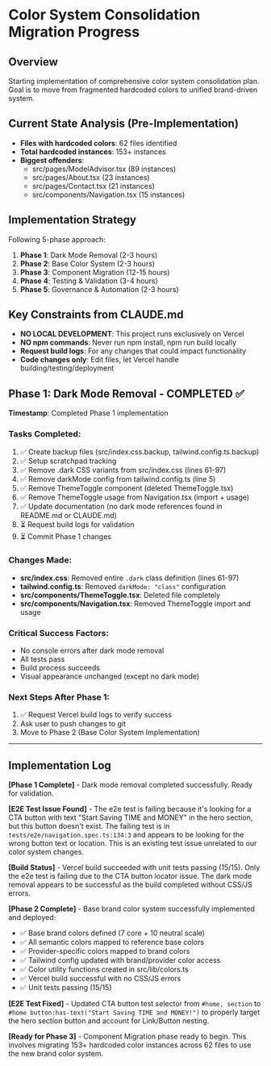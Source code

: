 # Color System Consolidation Migration Progress

## Overview
Starting implementation of comprehensive color system consolidation plan. Goal is to move from fragmented hardcoded colors to unified brand-driven system.

## Current State Analysis (Pre-Implementation)
- **Files with hardcoded colors**: 62 files identified
- **Total hardcoded instances**: 153+ instances
- **Biggest offenders**: 
  - src/pages/ModelAdvisor.tsx (89 instances)
  - src/pages/About.tsx (23 instances)
  - src/pages/Contact.tsx (21 instances)
  - src/components/Navigation.tsx (15 instances)

## Implementation Strategy
Following 5-phase approach:
1. **Phase 1**: Dark Mode Removal (2-3 hours)
2. **Phase 2**: Base Color System (2-3 hours) 
3. **Phase 3**: Component Migration (12-15 hours)
4. **Phase 4**: Testing & Validation (3-4 hours)
5. **Phase 5**: Governance & Automation (2-3 hours)

## Key Constraints from CLAUDE.md
- **NO LOCAL DEVELOPMENT**: This project runs exclusively on Vercel
- **NO npm commands**: Never run npm install, npm run build locally
- **Request build logs**: For any changes that could impact functionality
- **Code changes only**: Edit files, let Vercel handle building/testing/deployment

## Phase 1: Dark Mode Removal - COMPLETED ✅
**Timestamp**: Completed Phase 1 implementation

### Tasks Completed:
1. ✅ Create backup files (src/index.css.backup, tailwind.config.ts.backup)
2. ✅ Setup scratchpad tracking 
3. ✅ Remove .dark CSS variants from src/index.css (lines 61-97)
4. ✅ Remove darkMode config from tailwind.config.ts (line 5)
5. ✅ Remove ThemeToggle component (deleted ThemeToggle.tsx)
6. ✅ Remove ThemeToggle usage from Navigation.tsx (import + usage)
7. ✅ Update documentation (no dark mode references found in README.md or CLAUDE.md)
8. ⏳ Request build logs for validation
9. ⏳ Commit Phase 1 changes

### Changes Made:
- **src/index.css**: Removed entire `.dark` class definition (lines 61-97)
- **tailwind.config.ts**: Removed `darkMode: "class"` configuration
- **src/components/ThemeToggle.tsx**: Deleted file completely
- **src/components/Navigation.tsx**: Removed ThemeToggle import and usage

### Critical Success Factors:
- No console errors after dark mode removal
- All tests pass
- Build process succeeds
- Visual appearance unchanged (except no dark mode)

### Next Steps After Phase 1:
1. ✅ Request Vercel build logs to verify success
2. Ask user to push changes to git
3. Move to Phase 2 (Base Color System Implementation)

---

## Implementation Log
**[Phase 1 Complete]** - Dark mode removal completed successfully. Ready for validation.

**[E2E Test Issue Found]** - The e2e test is failing because it's looking for a CTA button with text "Start Saving TIME and MONEY" in the hero section, but this button doesn't exist. The failing test is in `tests/e2e/navigation.spec.ts:134:3` and appears to be looking for the wrong button text or location. This is an existing test issue unrelated to our color system changes.

**[Build Status]** - Vercel build succeeded with unit tests passing (15/15). Only the e2e test is failing due to the CTA button locator issue. The dark mode removal appears to be successful as the build completed without CSS/JS errors.

**[Phase 2 Complete]** - Base brand color system successfully implemented and deployed:
- ✅ Base brand colors defined (7 core + 10 neutral scale)
- ✅ All semantic colors mapped to reference base colors
- ✅ Provider-specific colors mapped to brand colors
- ✅ Tailwind config updated with brand/provider color access
- ✅ Color utility functions created in src/lib/colors.ts
- ✅ Vercel build successful with no CSS/JS errors
- ✅ Unit tests passing (15/15)

**[E2E Test Fixed]** - Updated CTA button test selector from `#home, section` to `#home button:has-text("Start Saving TIME and MONEY!")` to properly target the hero section button and account for Link/Button nesting.

**[Ready for Phase 3]** - Component Migration phase ready to begin. This involves migrating 153+ hardcoded color instances across 62 files to use the new brand color system.